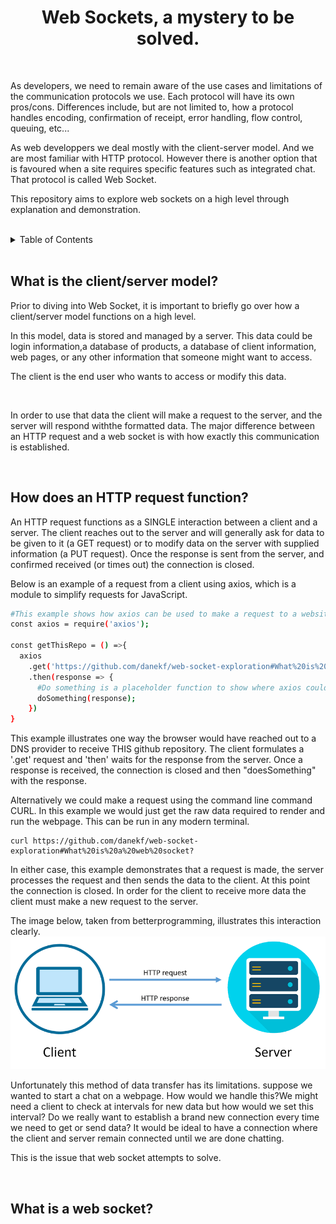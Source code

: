 <a name="readme-top"></a>
<h1 align="center">Web Sockets, a mystery to be solved.</h3>
<br>

<a name="Intro"></a>

<p>As developers, we need to remain aware of the use cases and limitations of the communication protocols we use. Each protocol will have its own pros/cons. Differences include, but are not limited to, how a protocol handles encoding, confirmation of receipt, error handling, flow control, queuing, etc...

As web developpers we deal mostly with the client-server model. And we are most familiar with HTTP protocol. However there is another option that is favoured when a site requires specific features such as integrated chat. That protocol is called Web Socket.

This repository aims to explore web sockets on a high level through explanation and demonstration.

<br>

<!--Table of Contents -->
<details>
  <Summary>Table of Contents</summary>
    <ul>
      <li><a href= "#Intro">Introduction</a></li>
      <li><a href= "#What-is-the-client/server-model?">What is the client/server model?</a></li>
      <li><a href= "#How-does-an-HTTP-request-function?">How does an HTTP request function?</a></li>
      <li><a href= "#What-is-a-web-socket?">What is a web socket?</a></li>
    </ul>
</details>

<br>

## What is the client/server model?
<p>Prior to diving into Web Socket, it is important to briefly go over how a client/server model functions on a high level.</p>
<p>In this model, data is stored and managed by a server. This data could be login information,a database of products, a database of client information, web pages, or any other information that someone might want to access.</p>
<p>The client is the end user who wants to access or modify this data.</p>

<br>
<p>In order to use that data the client will make a request to the server, and the server will respond withthe formatted data. The major difference between an HTTP request and a web socket is with how exactly this communication is established.</p>

<br>

## How does an HTTP request function?
<p>An HTTP request functions as a SINGLE interaction between a client and a server. The client reaches out to the server and will generally ask for data to be given to it (a GET request) or to modify data on the server with supplied information (a PUT request). Once the response is sent from the server, and confirmed received (or times out) the connection is closed.</p>

<p>Below is an example of a request from a client using axios, which is a module to simplify requests for JavaScript.</p>

```sh
#This example shows how axios can be used to make a request to a website in JavaScript
const axios = require('axios');

const getThisRepo = () =>{
  axios
    .get('https://github.com/danekf/web-socket-exploration#What%20is%20a%20web%20socket?')
    .then(response => {
      #Do something is a placeholder function to show where axios could do something with the received response.
      doSomething(response);
    })
}
```

<p>This example illustrates one way the browser would have reached out to a DNS provider to receive THIS github repository. The client formulates a '.get' request and 'then' waits for the response from the server. Once a response is received, the connection is closed and then "doesSomething" with the response. </p>

Alternatively we could make a request using the command line command CURL. In this example we would just get the raw data required to render and run the webpage. This can be run in any modern terminal. 
<br>

```
curl https://github.com/danekf/web-socket-exploration#What%20is%20a%20web%20socket?
```

<p>In either case, this example demonstrates that a request is made, the server processes the request and then sends the data to the client. At this point the connection is closed. In order for the client to receive more data the client must make a new request to the server.<p>
<p>The image below, taken from betterprogramming, illustrates this interaction clearly.

<a href= 'https://betterprogramming.pub/sending-type-safe-http-requests-with-go-eb5bd1f91558'>
  <img src="images/HTTP Request.png">
  </a>

<p>Unfortunately this method of data transfer has its limitations. suppose we wanted to start a chat on a webpage. How would we handle this?We might need a client to check at intervals for new data but how would we set this interval? Do we really want to establish a brand new connection every time we need to get or send data? It would be ideal to have a connection where the client and server remain connected until we are done chatting.</p>
<p>This is the issue that web socket attempts to solve.</p>
  
<br>

## What is a web socket?


